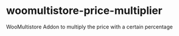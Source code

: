 # woomultistore-price-multiplier
WooMultistore Addon to multiply the price with a certain percentage
